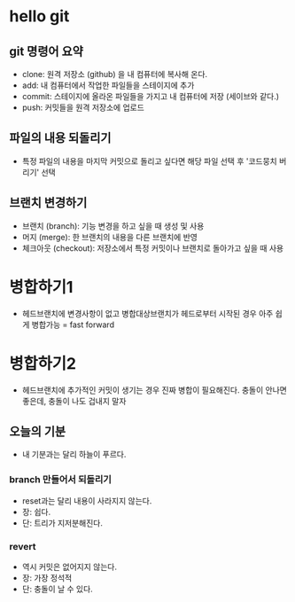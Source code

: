 # hello git

## git 명령어 요약

- clone: 원격 저장소 (github) 을 내 컴퓨터에 복사해 온다.
- add: 내 컴퓨터에서 작업한 파일들을 스테이지에 추가
- commit: 스테이지에 올라온 파일들을 가지고 내 컴퓨터에 저장 (세이브와 같다.)
- push: 커밋들을 원격 저장소에 업로드


## 파일의 내용 되돌리기
- 특정 파일의 내용을 마지막 커밋으로 돌리고 싶다면 해당 파일 선택 후 '코드뭉치 버리기' 선택

## 브랜치 변경하기

- 브랜치 (branch): 기능 변경을 하고 싶을 때 생성 및 사용
- 머지 (merge): 한 브랜치의 내용을 다른 브랜치에 반영
- 체크아웃 (checkout): 저장소에서 특정 커밋이나 브랜치로 돌아가고 싶을 때 사용

# 병합하기1
- 헤드브랜치에 변경사항이 없고 병합대상브랜치가 헤드로부터 시작된 경우 아주 쉽게 병합가능 = fast forward

# 병합하기2
- 헤드브랜치에 추가적인 커밋이 생기는 경우 진짜 병합이 필요해진다. 충돌이 안나면 좋은데, 충돌이 나도 겁내지 말자

## 오늘의 기분
- 내 기분과는 달리 하늘이 푸르다.

### branch 만들어서 되돌리기

- reset과는 달리 내용이 사라지지 않는다.
- 장: 쉽다.
- 단: 트리가 지저분해진다.

### revert

- 역시 커밋은 없어지지 않는다.
- 장: 가장 정석적
- 단: 충돌이 날 수 있다.
